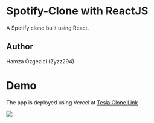 # Spotify-Clone with ReactJS

A Spotify clone built using React.

## Author

Hamza Özgezici (Zyzz294)

# Demo

The app is deployed using Vercel at [Tesla Clone Link](https://spotify-clone-topaz-nine.vercel.app/)

<img src='https://user-images.githubusercontent.com/96903120/179783431-5eedda26-de64-45ef-8dde-c0db4f74831a.PNG'>
<br>
